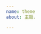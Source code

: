 ```yaml
---
name: theme
about: 主题.

---
```


[theme]:fog
[introduce]:静态博客主题，不适合追求简洁的博主使用
[repository]:https://github.com/wonder-light/glidea-theme-fog
[preview]:https://blog.nianian.cn
[screenshots]:https://github.com/user-attachments/assets/f6e63470-f264-441e-b59f-3534f193ea00
